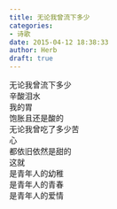 ```yaml
---  
title: 无论我曾流下多少  
categories:  
- 诗歌  
date: 2015-04-12 18:38:33  
author: Herb  
draft: true
---  
```

无论我曾流下多少  
辛酸泪水  
我的胃  
饱胀且还是酸的  
无论我曾吃了多少苦  
心  
都依旧依然是甜的  
这就  
是青年人的幼稚  
是青年人的青春  
是青年人的爱情
